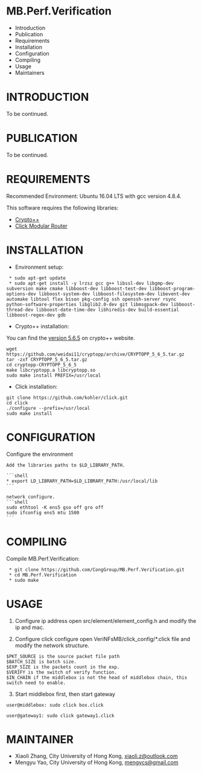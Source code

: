 # MB.Perf.Verification

 * Introduction
 * Publication
 * Requirements
 * Installation
 * Configuration
 * Compiling
 * Usage
 * Maintainers

# INTRODUCTION

To be continued.

# PUBLICATION

To be continued.

# REQUIREMENTS

Recommended Environment: Ubuntu 16.04 LTS with gcc version 4.8.4.

This software requires the following libraries:

 * [Crypto++](https://www.cryptopp.com/)
 * [Click Modular Router](https://github.com/kohler/click)

# INSTALLATION

* Environment setup:

```shell
 * sudo apt-get update
 * sudo apt-get install -y lrzsz gcc g++ libssl-dev libgmp-dev subversion make cmake libboost-dev libboost-test-dev libboost-program-options-dev libboost-system-dev libboost-filesystem-dev libevent-dev automake libtool flex bison pkg-config ssh openssh-server rsync python-software-properties libglib2.0-dev git libmsgpack-dev libboost-thread-dev libboost-date-time-dev libhiredis-dev build-essential libboost-regex-dev gdb
```

* Crypto++ installation:

You can find the [version 5.6.5](https://www.cryptopp.com/cryptopp565.zip) on crypto++ website.

```shell
wget https://github.com/weidai11/cryptopp/archive/CRYPTOPP_5_6_5.tar.gz
tar -zxf CRYPTOPP_5_6_5.tar.gz
cd cryptopp-CRYPTOPP_5_6_5
make libcryptopp.a libcryptopp.so 
sudo make install PREFIX=/usr/local
```

* Click installation:


```shell
git clone https://github.com/kohler/click.git
cd click
./configure --prefix=/usr/local
sudo make install
```


# CONFIGURATION

 Configure the environment

	Add the libraries paths to $LD_LIBRARY_PATH.

	```shell
	* export LD_LIBRARY_PATH=$LD_LIBRARY_PATH:/usr/local/lib
	```

	network configure.
	```shell
	sudo ethtool -K ens5 gso off gro off
	sudo ifconfig ens5 mtu 1500
	```

# COMPILING

Compile MB.Perf.Verification:

```shell
 * git clone https://github.com/CongGroup/MB.Perf.Verification.git
 * cd MB.Perf.Verification
 * sudo make
```

# USAGE

1. Configure ip address
open src/element/element_config.h and modify the ip and mac.

2. Configure click configure
open VeriNFsMB/click_config/*.click file and modify the network structure.
```
$PKT_SOURCE is the source packet file path
$BATCH_SIZE is batch size.
$EXP_SIZE is the packets count in the exp.
$VERIFY is the switch of verify function.
$IN_CHAIN if the middlebox is not the head of middlebox chain, this switch need to enable.
```

3. Start middlebox first, then start gateway
```
user@middlebox: sudo click box.click

user@gateway1: sudo click gateway1.click
```
 

# MAINTAINER

  - Xiaoli Zhang, City University of Hong Kong, xiaoli.z@outlook.com
  - Mengyu Yao, City University of Hong Kong, mengycs@gmail.com
